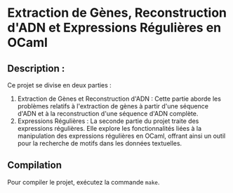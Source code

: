 # Extraction de Gènes, Reconstruction d'ADN et Expressions Régulières en OCaml

## Description :
Ce projet se divise en deux parties :

1. Extraction de Gènes et Reconstruction d'ADN : Cette partie aborde les problèmes relatifs à l'extraction de gènes à partir d'une séquence d'ADN et à la reconstruction d'une séquence d'ADN complète. 
2. Expressions Régulières : La seconde partie du projet traite des expressions régulières. Elle explore les fonctionnalités liées à la manipulation des expressions régulières en OCaml, offrant ainsi un outil pour la recherche de motifs dans les données textuelles.

## Compilation

Pour compiler le projet, exécutez la commande `make`.
